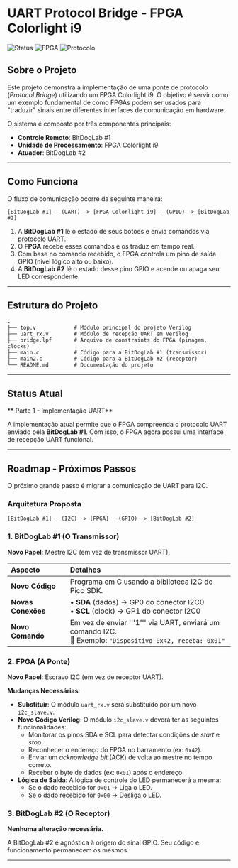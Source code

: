# UART Protocol Bridge - FPGA Colorlight i9

![Status](https://img.shields.io/badge/status-em%20desenvolvimento-yellow)
![FPGA](https://img.shields.io/badge/FPGA-Colorlight%20i9-blue)
![Protocolo](https://img.shields.io/badge/Protocolo-UART-green)

## Sobre o Projeto

Este projeto demonstra a implementação de uma ponte de protocolo (*Protocol Bridge*) utilizando um FPGA Colorlight i9. O objetivo é servir como um exemplo fundamental de como FPGAs podem ser usados para "traduzir" sinais entre diferentes interfaces de comunicação em hardware.

O sistema é composto por três componentes principais:
- **Controle Remoto**: BitDogLab #1
- **Unidade de Processamento**: FPGA Colorlight i9
- **Atuador**: BitDogLab #2

---

## Como Funciona

O fluxo de comunicação ocorre da seguinte maneira:

```
[BitDogLab #1] --(UART)--> [FPGA Colorlight i9] --(GPIO)--> [BitDogLab #2]
```

1.  A **BitDogLab #1** lê o estado de seus botões e envia comandos via protocolo UART.
2.  O **FPGA** recebe esses comandos e os traduz em tempo real.
3.  Com base no comando recebido, o FPGA controla um pino de saída GPIO (nível lógico alto ou baixo).
4.  A **BitDogLab #2** lê o estado desse pino GPIO e acende ou apaga seu LED correspondente.

---

## Estrutura do Projeto

```
.
├── top.v            # Módulo principal do projeto Verilog
├── uart_rx.v        # Módulo de recepção UART em Verilog
├── bridge.lpf       # Arquivo de constraints do FPGA (pinagem, clocks)
├── main.c           # Código para a BitDogLab #1 (transmissor)
├── main2.c          # Código para a BitDogLab #2 (receptor)
└── README.md        # Documentação do projeto
```

---

## Status Atual

** Parte 1 - Implementação UART**

A implementação atual permite que o FPGA compreenda o protocolo UART enviado pela **BitDogLab #1**. Com isso, o FPGA agora possui uma interface de recepção UART funcional.

---

## Roadmap - Próximos Passos

O próximo grande passo é migrar a comunicação de UART para I2C.

### Arquitetura Proposta

```
[BitDogLab #1] --(I2C)--> [FPGA] --(GPIO)--> [BitDogLab #2]
```

### 1. BitDogLab #1 (O Transmissor)

**Novo Papel**: Mestre I2C (em vez de transmissor UART).

| Aspecto | Detalhes |
| :--- | :--- |
| **Novo Código** | Programa em C usando a biblioteca I2C do Pico SDK. |
| **Novas Conexões** | • **SDA** (dados) → GP0 do conector I2C0<br>• **SCL** (clock) → GP1 do conector I2C0 |
| **Novo Comando** | Em vez de enviar '''1''' via UART, enviará um comando I2C.<br>📨 Exemplo: `"Dispositivo 0x42, receba: 0x01"` |

### 2. FPGA (A Ponte)

**Novo Papel**: Escravo I2C (em vez de receptor UART).

**Mudanças Necessárias**:
- **Substituir**: O módulo `uart_rx.v` será substituído por um novo `i2c_slave.v`.
- **Novo Código Verilog**: O módulo `i2c_slave.v` deverá ter as seguintes funcionalidades:
  - Monitorar os pinos SDA e SCL para detectar condições de *start* e *stop*.
  - Reconhecer o endereço do FPGA no barramento (ex: `0x42`).
  - Enviar um *acknowledge bit* (ACK) de volta ao mestre no tempo correto.
  - Receber o byte de dados (ex: `0x01`) após o endereço.
- **Lógica de Saída**: A lógica de controle do LED permanecerá a mesma:
  - Se o dado recebido for `0x01` → Liga o LED.
  - Se o dado recebido for `0x00` → Desliga o LED.

### 3. BitDogLab #2 (O Receptor)

**Nenhuma alteração necessária.**

A BitDogLab #2 é agnóstica à origem do sinal GPIO. Seu código e funcionamento permanecem os mesmos.

---